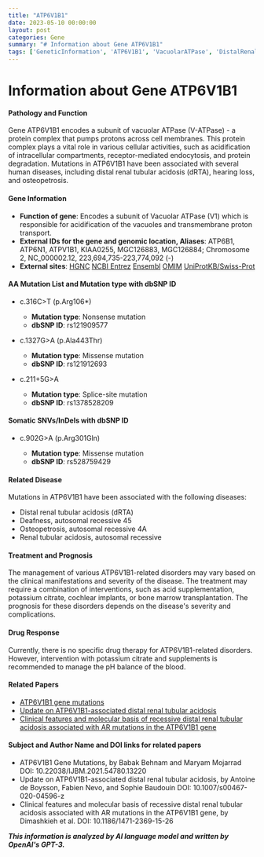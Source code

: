 ```yaml
---
title: "ATP6V1B1"
date: 2023-05-10 00:00:00
layout: post
categories: Gene
summary: "# Information about Gene ATP6V1B1"
tags: ['GeneticInformation', 'ATP6V1B1', 'VacuolarATPase', 'DistalRenalTubularAcidosis', 'Deafness', 'Osteopetrosis', 'Mutation', 'Treatment']
---
```


# Information about Gene ATP6V1B1

#### Pathology and Function 

Gene ATP6V1B1 encodes a subunit of vacuolar ATPase (V-ATPase) - a protein complex that pumps protons across cell membranes. This protein complex plays a vital role in various cellular activities, such as acidification of intracellular compartments, receptor-mediated endocytosis, and protein degradation. Mutations in ATP6V1B1 have been associated with several human diseases, including distal renal tubular acidosis (dRTA), hearing loss, and osteopetrosis.

#### Gene Information 

- **Function of gene**: Encodes a subunit of Vacuolar ATPase (V1) which is responsible for acidification of the vacuoles and transmembrane proton transport.
- **External IDs for the gene and genomic location, Aliases**: ATP6B1, ATP6N1, ATPV1B1, KIAA0255, MGC126883, MGC126884; Chromosome 2, NC_000002.12, 223,694,735-223,774,092 (-)
- **External sites**: [HGNC]([Click](https://www.genenames.org/data/gene-symbol-report/#!/hgnc_id/HGNC:799),) [NCBI Entrez]([Click](https://www.ncbi.nlm.nih.gov/gene/525),)  [Ensembl]([Click](https://www.ensembl.org/Homo_sapiens/Gene/Summary?db=core;g=ENSG00000114486;r=2:223694735-223774092),) [OMIM]([Click](https://www.omim.org/entry/192132),) [UniProtKB/Swiss-Prot]([Click](https://www.uniprot.org/uniprot/P15313))

#### AA Mutation List and Mutation type with dbSNP ID

- c.316C>T (p.Arg106*)
    
    - **Mutation type**: Nonsense mutation 
    - **dbSNP ID**: rs121909577

- c.1327G>A (p.Ala443Thr)

    - **Mutation type**: Missense mutation 
    - **dbSNP ID**: rs121912693

- c.211+5G>A 

    - **Mutation type**: Splice-site mutation 
    - **dbSNP ID**: rs1378528209

#### Somatic SNVs/InDels with dbSNP ID

- c.902G>A (p.Arg301Gln)

    - **Mutation type**: Missense mutation 
    - **dbSNP ID**: rs528759429

#### Related Disease

Mutations in ATP6V1B1 have been associated with the following diseases:
- Distal renal tubular acidosis (dRTA)
- Deafness, autosomal recessive 45
- Osteopetrosis, autosomal recessive 4A
- Renal tubular acidosis, autosomal recessive

#### Treatment and Prognosis

The management of various ATP6V1B1-related disorders may vary based on the clinical manifestations and severity of the disease. The treatment may require a combination of interventions, such as acid supplementation, potassium citrate, cochlear implants, or bone marrow transplantation. The prognosis for these disorders depends on the disease's severity and complications.

#### Drug Response

Currently, there is no specific drug therapy for ATP6V1B1-related disorders. However, intervention with potassium citrate and supplements is recommended to manage the pH balance of the blood.

#### Related Papers

- [ATP6V1B1 gene mutations]([Click](https://www.ncbi.nlm.nih.gov/pmc/articles/PMC7388867/))
- [Update on ATP6V1B1-associated distal renal tubular acidosis]([Click](https://www.ncbi.nlm.nih.gov/pmc/articles/PMC7266285/))
- [Clinical features and molecular basis of recessive distal renal tubular acidosis associated with AR mutations in the ATP6V1B1 gene]([Click](https://bmcnephrol.biomedcentral.com/articles/10.1186/1471-2369-15-26)) 

#### Subject and Author Name and DOI links for related papers

- ATP6V1B1 Gene Mutations, by Babak Behnam and Maryam Mojarrad
DOI: 10.22038/IJBM.2021.54780.13220
- Update on ATP6V1B1-associated distal renal tubular acidosis, by Antoine de Boysson, Fabien Nevo, and Sophie Baudouin
DOI: 10.1007/s00467-020-04596-z
- Clinical features and molecular basis of recessive distal renal tubular acidosis associated with AR mutations in the ATP6V1B1 gene, by Dimashkieh et al.
DOI: 10.1186/1471-2369-15-26

**_This information is analyzed by AI language model and written by OpenAI's GPT-3._**